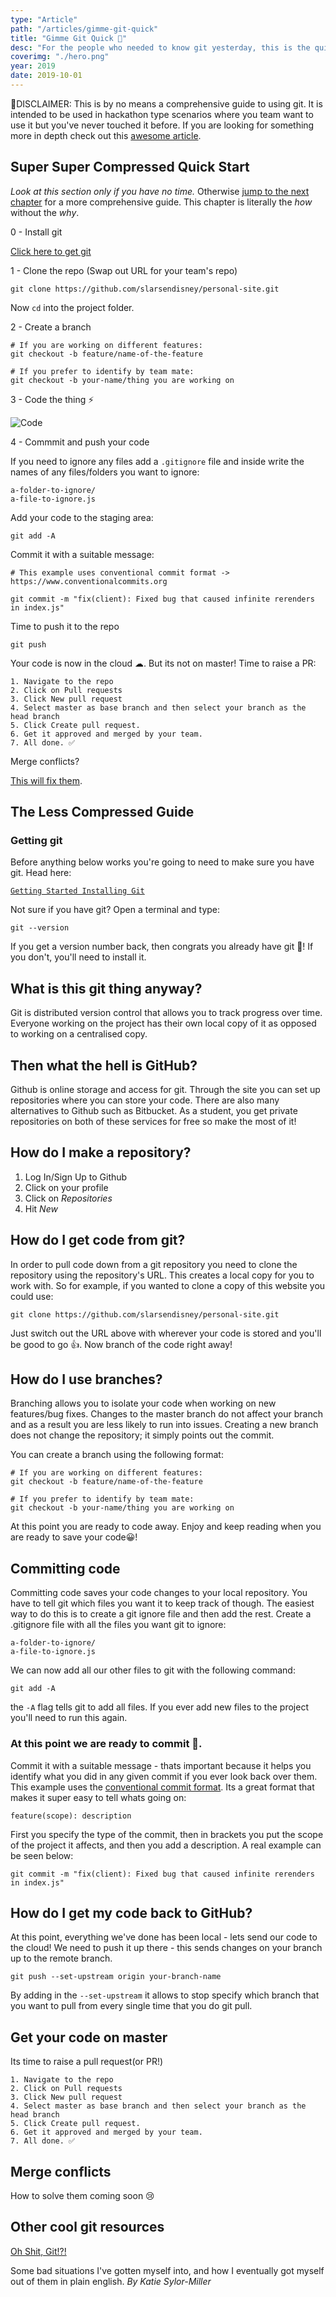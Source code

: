 ```yaml
---
type: "Article"
path: "/articles/gimme-git-quick"
title: "Gimme Git Quick 🏃‍"
desc: "For the people who needed to know git yesterday, this is the quickest git guide ever. It is intended to be used in hackathon type scenarios where you team want to use it but you've never touched it before. "
coverimg: "./hero.png"
year: 2019
date: 2019-10-01
---
```


🚨DISCLAIMER: This is by no means a comprehensive guide to using git. It is intended to be used in hackathon type scenarios where you team want to use it but you've never touched it before. If you are looking for something more in depth check out this [awesome article](https://medium.com/@george.seif94/a-full-tutorial-on-how-to-use-github-88466bac7d42).

## Super Super Compressed Quick Start

*Look at this section only if you have no time.* Otherwise [jump to the next chapter](#0) for a more comprehensive guide. This chapter is literally the _how_ without the _why_.

0 - Install git

[Click here to get git](https://git-scm.com/book/en/v2/Getting-Started-Installing-Git )

1 - Clone the repo (Swap out URL for your team's repo)

```
git clone https://github.com/slarsendisney/personal-site.git

```
Now ``` cd ``` into the project folder.

2 - Create a branch

```
# If you are working on different features:
git checkout -b feature/name-of-the-feature

# If you prefer to identify by team mate:
git checkout -b your-name/thing you are working on
```

3 - Code the thing ⚡️

![Code](https://ik.imagekit.io/sld/code_8h0lMiPBd.gif)

4 - Commmit and push your code

If you need to ignore any files add a `.gitignore` file and inside write the names of any files/folders you want to ignore:
```
a-folder-to-ignore/
a-file-to-ignore.js
```
Add your code to the staging area:
```
git add -A
```
Commit it with a suitable message:
```
# This example uses conventional commit format -> https://www.conventionalcommits.org

git commit -m "fix(client): Fixed bug that caused infinite rerenders in index.js"
```
Time to push it to the repo
```
git push
```

Your code is now in the cloud ☁. But its not on master! Time to raise a PR:
```
1. Navigate to the repo
2. Click on Pull requests
3. Click New pull request
4. Select master as base branch and then select your branch as the head branch
5. Click Create pull request.
6. Get it approved and merged by your team.
7. All done. ✅
```

Merge conflicts?

[This will fix them](https://github.com/AgileVentures/MetPlus_PETS/wiki/Resolving-Pull-Request-merge-conflicts).

## The Less Compressed Guide 
### Getting git
Before anything below works you're going to need to make sure you have git. Head here:

[``` Getting Started Installing Git ```](https://git-scm.com/book/en/v2/Getting-Started-Installing-Git )

Not sure if you have git? Open a terminal and type:

``` 
git --version 
```

If you get a version number back, then congrats you already have git 🎉! If you don't, you'll need to install it. 

## What is this git thing anyway?

Git is distributed version control that allows you to track progress over time. Everyone working on the project has their own local copy of it as opposed to working on a centralised copy.

## Then what the hell is GitHub?

Github is online storage and access for git. Through the site you can set up repositories where you can store your code. There are also many alternatives to Github such as Bitbucket. As a student, you get private repositories on both of these services for free so make the most of it!

## How do I make a repository?

1. Log In/Sign Up to Github
2. Click on your profile
3. Click on _Repositories_
4. Hit _New_ 

## How do I get code from git?

In order to pull code down from a git repository you need to clone the repository using the repository's URL. This creates a local copy for you to work with.  So for example, if you wanted to clone a copy of this website you could use:

```
git clone https://github.com/slarsendisney/personal-site.git 
```

Just switch out the URL above with wherever your code is stored and you'll be good to go 👍. Now branch of the code right away!

## How do I use branches?

Branching allows you to isolate your code when working on new features/bug fixes. Changes to the master branch do not affect your branch and as a result you are less likely to run into issues. Creating a new branch does not change the repository; it simply points out the commit.

You can create a branch using the following format:
```
# If you are working on different features:
git checkout -b feature/name-of-the-feature

# If you prefer to identify by team mate:
git checkout -b your-name/thing you are working on
```

At this point you are ready to code away. Enjoy and keep reading when you are ready to save your code😀!

## Committing code

Committing code saves your code changes to your local repository. You have to tell git which files you want it to keep track of though. The easiest way to do this is to create a git ignore file and then add the rest.
Create a .gitignore file with all the files you want git to ignore:
```
a-folder-to-ignore/
a-file-to-ignore.js
```

We can now add all our other files to git with the following command:
```
git add -A
```
the `-A` flag tells git to add all files. If you ever add new files to the project you'll need to run this again.

### At this point we are ready to commit 🎉.

Commit it with a suitable message - thats important because it helps you identify what you did in any given commit if you ever look back over them. This example uses the [conventional commit format](https://www.conventionalcommits.org). Its a great format that makes it super easy to tell whats going on:
```
feature(scope): description
```
First you specify the type of the commit, then in brackets you put the scope of the project it affects, and then you add a description. A real example can be seen below:
```
git commit -m "fix(client): Fixed bug that caused infinite rerenders in index.js"
```

## How do I get my code back to GitHub?
At this point, everything we've done has been local - lets send our code to the cloud! We need to push it up there - this sends changes on your branch up to the remote branch.

```
git push --set-upstream origin your-branch-name
```

By adding in the `--set-upstream` it allows to stop specify which branch that you want to pull from every single time that you do git pull.
## Get your code on master
Its time to raise a pull request(or PR!)

```
1. Navigate to the repo
2. Click on Pull requests
3. Click New pull request
4. Select master as base branch and then select your branch as the head branch
5. Click Create pull request.
6. Get it approved and merged by your team.
7. All done. ✅
```
## Merge conflicts
How to solve them coming soon 😢

## Other cool git resources

[Oh Shit, Git!?!](https://ohshitgit.com/)

Some bad situations I've gotten myself into, and how I eventually got myself out of them in plain english. 
_By Katie Sylor-Miller_